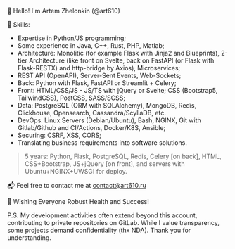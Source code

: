 👋 Hello! I'm Artem Zhelonkin (@art610)

👀 Skills:
- Expertise in Python/JS programming;
- Some experience in Java, C++, Rust, PHP, Matlab;
- Architecture: Monolitic (for example Flask with Jinja2 and Blueprints), 2-tier Architecture (like front on Svelte, back on FastAPI (or Flask with Flask-RESTX) and http-bridge by Axios), Microservices;
- REST API (OpenAPI), Server-Sent Events, Web-Sockets;
- Back: Python with Flask, FastAPI or Streamlit + Celery;
- Front: HTML/CSS/JS - JS/TS with jQuery or Svelte; CSS (Bootstrap5, TailwindCSS), PostCSS, SASS/SCSS;
- Data: PostgreSQL (ORM with SQLAlchemy), MongoDB, Redis, Clickhouse, Opensearch, Cassandra/ScyllaDB, etc.
- DevOps: Linux Servers (Debian/Ubuntu), Bash, NGINX, Git with Gitlab/Github and CI/Actions, Docker/K8S, Ansible;
- Securing: CSRF, XSS, CORS;
- Translating business requirements into software solutions.

> 5 years: Python, Flask, PostgreSQL, Redis, Celery [on back], HTML, CSS+Bootstrap, JS+jQuery [on front], and servers with Ubuntu+NGINX+UWSGI for deploy.

📬 Feel free to contact me at contact@art610.ru

🌟 Wishing Everyone Robust Health and Success!

P.S. My development activities often extend beyond this account, contributing to private repositories on GitLab. While I value transparency, some projects demand confidentiality (thx NDA). Thank you for understanding.
